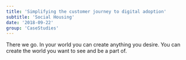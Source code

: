 ```yaml
---
title: 'Simplifying the customer journey to digital adoption'
subtitle: 'Social Housing'
date: '2018-09-22'
group: 'CaseStudies'
---
```



There we go. In your world you can create anything you desire. You can create the world you want to see and be a part of.